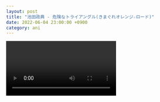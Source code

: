 ```yaml
---
layout: post
title: "池田政典 - 危険なトライアングル(きまぐれオレンジ☆ロード)"
date: 2022-06-04 23:00:00 +0900
category: ani
---
```


<div class="video-container">
    <video id="player" class="video-js vjs-default-skin vjs-big-play-centered" data-json="/public/json/ani/池田政典 - 危険なトライアングル(きまぐれオレンジ☆ロード).json"></video>
</div>

```
```